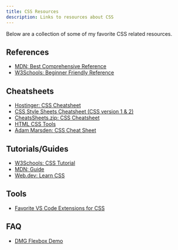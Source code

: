 ```yaml
---
title: CSS Resources
description: Links to resources about CSS
---
```


Below are a collection of some of my favorite CSS related resources.

## References

- <a href="https://developer.mozilla.org/en-US/docs/Web/CSS" target="_blank">MDN: Best Comprehensive Reference</a>
- <a href="https://www.w3schools.com/css/default.asp" target="_blank">W3Schools: Beginner Friendly Reference</a>

## Cheatsheets

- <a href="https://cdn.hostinger.com/tutorials/pdf/CSS-3-Cheatsheet.pdf" target="_blank">Hostinger: CSS Cheatsheet</a>
- <a href="https://web.stanford.edu/group/csp/cs21/csscheatsheet.pdf" target="_blank">CSS Style Sheets Cheatsheet (CSS version 1 & 2)</a>
- <a href="https://cheatsheets.zip/css3" target="_blank">CheatsSheets.zip: CSS Cheatsheet</a>
- <a href="https://htmlcss.tools/css" target="_blank">HTML CSS Tools</a>
- <a href="https://adam-marsden.co.uk/css-cheat-sheet" target="_blank">Adam Marsden: CSS Cheat Sheet</a>

## Tutorials/Guides

- <a href="https://www.w3schools.com/css/default.asp" target="_blank">W3Schools: CSS Tutorial</a>
- <a href="https://developer.mozilla.org/en-US/docs/Learn/CSS" target="_blank">MDN: Guide</a>
- <a href="https://web.dev/learn/css" target="_blank">Web.dev: Learn CSS</a>

## Tools

- [Favorite VS Code Extensions for CSS](../vscode/configuration#css)

## FAQ

- <a href="https://davegregg.github.io/flexbox-demo/" target="_blank">DMG Flexbox Demo</a>

<!-- - <a href="https://makersaid.com/how-to-name-html-ids-and-classes/" target="_blank">
  How to Name Your HTML Ids and Classes
  </a>

- <a href="https://www.reddit.com/r/vscode/comments/1arro55/why_are_my_html_lines_freezing_folding_all_of_a" target="_blank"> VS Code: Why are my html lines freezing / folding all of a sudden... and how do I turn it off?
  </a> -->
